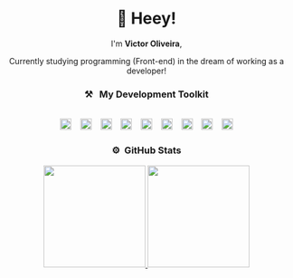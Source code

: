 <div align="center">
<h1 >
  👋 Heey!
</h1>

I'm **Victor Oliveira**, 

Currently studying programming (Front-end) in the dream of working as a developer!
<br>
### ⚒&nbsp;&nbsp;&nbsp;My Development Toolkit
<br><img alt="windows" title="windows" src="https://img.shields.io/badge/Windows-0078D6?style=for-the-badge&logo=windows&logoColor=white" height="20">&nbsp;&nbsp;&nbsp;&nbsp;<img alt="vscode" title="vscode" src="https://img.shields.io/badge/Visual_Studio_Code-0078D4?style=for-the-badge&logo=visual%20studio%20code&logoColor=white" height="20">&nbsp;&nbsp;&nbsp;&nbsp;<img alt="vercel" title="vercel" src="https://img.shields.io/badge/Vercel-000000?style=for-the-badge&logo=vercel&logoColor=white" height="20">&nbsp;&nbsp;&nbsp;&nbsp;<img alt="Git" title="Git" src="https://img.shields.io/badge/GIT-E44C30?style=for-the-badge&logo=git&logoColor=white" height="20">&nbsp;&nbsp;&nbsp;&nbsp;<img alt="html" title="html" src="https://img.shields.io/badge/HTML5-E34F26?style=for-the-badge&logo=html5&logoColor=white" height="20">&nbsp;&nbsp;&nbsp;&nbsp;<img alt="css3" title="css3" src="https://img.shields.io/badge/CSS3-1572B6?style=for-the-badge&logo=css3&logoColor=white" height="20">&nbsp;&nbsp;&nbsp;&nbsp;<img alt="sass" title="sass" src="https://img.shields.io/badge/Sass-CC6699?style=for-the-badge&logo=sass&logoColor=white" height="20">&nbsp;&nbsp;&nbsp;&nbsp;<img alt="javascript" title="javascript" src="https://img.shields.io/badge/JavaScript-F7DF1E?style=for-the-badge&logo=JavaScript&logoColor=white" height="20">&nbsp;&nbsp;&nbsp;&nbsp;<img alt="vite" title="vite" src="https://img.shields.io/badge/vite-%23646CFF.svg?style=for-the-badge&logo=vite&logoColor=white" height="20"><br>

### ⚙️ &nbsp;GitHub Stats


<div>
<a href="https://github.com/vctrhugoop">
<img loading="lazy" height="180em" src="https://github-readme-stats.vercel.app/api/top-langs/?username=vctrhugoop&theme=aura"/>
<img loading="lazy" height="180em" src="https://github-readme-stats.vercel.app/api?username=vctrhugoop&theme=aura&show_icons=truee"/>
</div>

</div>
